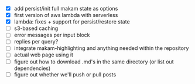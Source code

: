- [x] add persist/init full makam state as options
- [x] first version of aws lambda with serverless
- [x] lambda: fixes + support for persist/restore state
- [ ] s3-based caching
- [ ] error messages per input block
- [ ] replies per query?
- [ ] integrate makam-highlighting and anything needed within the repository
- [ ] actual web page using it
- [ ] figure out how to download .md's in the same directory (or list out dependencies)
- [ ] figure out whether we'll push or pull posts
